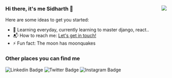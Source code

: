 
### Hi there, it's me Sidharth 👋<img align="right" src="https://komarev.com/ghpvc/?username=sidharthpunathil&color=blueviolet">



Here are some ideas to get you started:

- 🌱 Learning everyday, currently learning to master django, react..
- 📬 How to reach me: <a href="mailto:sidharthpunathil714@gmail.com">Let's get in touch!</a>
- ⚡ Fun fact: The moon has moonquakes


### Other places you can find me

![Linkedin Badge](https://img.shields.io/badge/-sidharthpunathil-2867B2?style=flat-square&logo=Linkedin&logoColor=white&link=https://www.linkedin.com/in/sidharthpunathil/)
![Twitter Badge](https://img.shields.io/badge/-iamsidharthp-informational?style=flat-square&logo=twitter&logoColor=white&link=https://www.linkedin.com/in/sidharthpunathil/)
![Instagram Badge](https://img.shields.io/badge/-s1d.p-D7008A?style=flat-square&logo=instagram&logoColor=white&link=https://www.linkedin.com/in/sidharthpunathil/)

